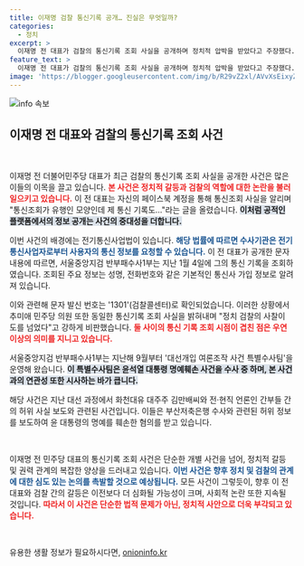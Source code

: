 ```yaml
---
title: 이재명 검찰 통신기록 공개… 진실은 무엇일까?
categories:
  - 정치
excerpt: >
  이재명 전 대표가 검찰의 통신기록 조회 사실을 공개하며 정치적 압박을 받았다고 주장했다. 페이스북 글에서 그는 통신조회가 유행인 모양이라고 직격탄을 날렸고, 추미애 의원도 동조하며 정치 검찰의 과도한 사찰을 비판했다. 대선과 관련된 수사 배경도 주목받고 있다!
feature_text: >
  이재명 전 대표가 검찰의 통신기록 조회 사실을 공개하며 정치적 압박을 받았다고 주장했다. 페이스북 글에서 그는 통신조회가 유행인 모양이라고 직격탄을 날렸고, 추미애 의원도 동조하며 정치 검찰의 과도한 사찰을 비판했다. 대선과 관련된 수사 배경도 주목받고 있다!
image: 'https://blogger.googleusercontent.com/img/b/R29vZ2xl/AVvXsEixyZcFfHzMRdzZMjFBmAUKJYCLCGyLL1o632UiGVXcaFdKo_bkvkuCioo0uUKlGfBVcT3P84aROyZIXSBEx3Aw5nCQ3pTgDom1WDC4m8eifvWiAmWEEVb4x6G_l8C0QH225ldMjyaFvpxGEBGNO37VmDTDMHGhJPq73UglMfDca1-0aw/s1600/blogspot.png'
---
```


<p><img src="https://blogger.googleusercontent.com/img/b/R29vZ2xl/AVvXsEixyZcFfHzMRdzZMjFBmAUKJYCLCGyLL1o632UiGVXcaFdKo_bkvkuCioo0uUKlGfBVcT3P84aROyZIXSBEx3Aw5nCQ3pTgDom1WDC4m8eifvWiAmWEEVb4x6G_l8C0QH225ldMjyaFvpxGEBGNO37VmDTDMHGhJPq73UglMfDca1-0aw/s1600/blogspot.png" alt="info 속보" /></p>

<h2 data-ke-size="size26">이재명 전 대표와 검찰의 통신기록 조회 사건</h2>

<p data-ke-size="size16">&nbsp;</p>

<p>이재명 전 더불어민주당 대표가 최근 검찰의 통신기록 조회 사실을 공개한 사건은 많은 이들의 이목을 끌고 있습니다. <b><span style="color: #ee2323;">본 사건은 정치적 갈등과 검찰의 역할에 대한 논란을 불러일으키고 있습니다.</span></b> 이 전 대표는 자신의 페이스북 계정을 통해 통신조회 사실을 알리며 "통신조회가 유행인 모양인데 제 통신 기록도…"라는 글을 올렸습니다. <b><span style="background-color: #21538527;">이처럼 공적인 플랫폼에서의 정보 공개는 사건의 중대성을 더합니다.</span></b> </p>

<p>이번 사건의 배경에는 전기통신사업법이 있습니다. <b><span style="color: #1a5490;">해당 법률에 따르면 수사기관은 전기통신사업자로부터 사용자의 통신 정보를 요청할 수 있습니다.</span></b> 이 전 대표가 공개한 문자 내용에 따르면, 서울중앙지검 반부패수사1부는 지난 1월 4일에 그의 통신 기록을 조회하였습니다. 조회된 주요 정보는 성명, 전화번호와 같은 기본적인 통신사 가입 정보로 알려져 있습니다. </p>

<p>이와 관련해 문자 발신 번호는 '1301'(검찰콜센터)로 확인되었습니다. 이러한 상황에서 추미애 민주당 의원 또한 동일한 통신기록 조회 사실을 밝혀내며 "정치 검찰의 사찰이 도를 넘었다"고 강하게 비판했습니다. <b><span style="color: #ee2323;">둘 사이의 통신 기록 조회 시점이 겹친 점은 우연 이상의 의미를 지니고 있습니다.</span></b></p>

<p>서울중앙지검 반부패수사1부는 지난해 9월부터 '대선개입 여론조작 사건 특별수사팀'을 운영해 왔습니다. <b><span style="background-color: #21538527;">이 특별수사팀은 윤석열 대통령 명예훼손 사건을 수사 중 하며, 본 사건과의 연관성 또한 시사하는 바가 큽니다.</span></b> </p>

<p>해당 사건은 지난 대선 과정에서 화천대유 대주주 김만배씨와 전·현직 언론인 간부들 간의 허위 사실 보도와 관련된 사건입니다. 이들은 부산저축은행 수사와 관련된 허위 정보를 보도하여 윤 대통령의 명예를 훼손한 혐의를 받고 있습니다. </p>

<p data-ke-size="size16">&nbsp;</p>

<p>이재명 전 민주당 대표의 통신기록 조회 사건은 단순한 개별 사건을 넘어, 정치적 갈등 및 권력 관계의 복잡한 양상을 드러내고 있습니다. <b><span style="color: #1a5490;">이번 사건은 향후 정치 및 검찰의 관계에 대한 심도 있는 논의를 촉발할 것으로 예상됩니다.</span></b> 모든 사건이 그렇듯이, 향후 이 전 대표와 검찰 간의 갈등은 이전보다 더 심화될 가능성이 크며, 사회적 논란 또한 지속될 것입니다. <b><span style="color: #ee2323;">따라서 이 사건은 단순한 법적 문제가 아닌, 정치적 사안으로 더욱 부각되고 있습니다.</span></b></p>

<p data-ke-size="size16">&nbsp;</p>
유용한 생활 정보가 필요하시다면, <a href="https://onioninfo.kr" rel="dofollow">onioninfo.kr</a>


